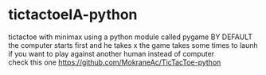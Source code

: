 # tictactoeIA-python
tictactoe with minimax using a python module called pygame
BY DEFAULT the computer starts first and he takes x 
the game takes some times to launh 
if you want to play against another human instead of computer  
check this one https://github.com/MokraneAc/TicTacToe-python
